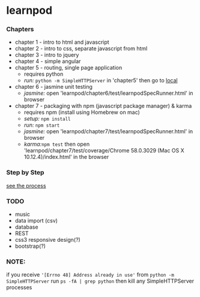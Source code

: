 # learnpod
### Chapters
+ chapter 1 - intro to html and javascript
+ chapter 2 - intro to css, separate javascript from html
+ chapter 3 - intro to jquery
+ chapter 4 - simple angular
+ chapter 5 - routing, single page application
  * requires python
  *  *run:* `python -m SimpleHTTPServer` in 'chapter5' then go to [local](http://127.0.0.1:8000/)
+ chapter 6 - jasmine unit testing
  * *jasmine:* open 'learnpod/chapter6/test/learnpodSpecRunner.html' in browser
+ chapter 7 - packaging with npm (javascript package manager) & karma
  * requires npm (install using Homebrew on mac)
  * *setup:* `npm install`
  * *run:* `npm start`
  * *jasmine:* open 'learnpod/chapter7/test/learnpodSpecRunner.html' in browser
  * *karma:*`npm test` then open 'learnpod/chapter7/test/coverage/Chrome 58.0.3029 (Mac OS X 10.12.4)/index.html' in the browser

### Step by Step
[see the process](https://github.com/ntno/learnpod/commits/master "individual commits")

### TODO
+ music
+ data import (csv)
+ database
+ REST
+ css3 responsive design(?)
+ bootstrap(?)

### NOTE:
if you receive `'[Errno 48] Address already in use'` from `python -m SimpleHTTPServer`
run `ps -fA | grep python` then kill any SimpleHTTPServer processes
